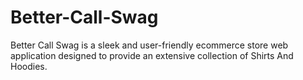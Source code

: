 # Better-Call-Swag
Better Call Swag is a sleek and user-friendly ecommerce store web application designed to provide an extensive collection of Shirts And Hoodies. 
